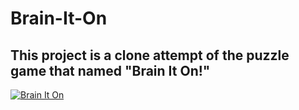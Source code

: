 # Brain-It-On

## This project is a clone attempt of the puzzle game that named "Brain It On!"

[![ Brain It On ](https://markdown-videos-api.jorgenkh.no/youtube/FuHsXJLTqYE)](https://youtu.be/FuHsXJLTqYE)
